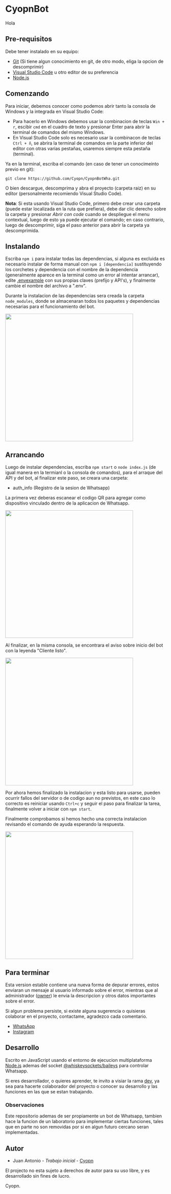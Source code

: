 # CyopnBot

Hola

## Pre-requisitos

Debe tener instalado en su equipo:

-   [Git](https://git-scm.com/downloads) (Si tiene algun conocimiento en git, de otro modo, eliga la opcion de descomprimir)
-   [Visual Studio Code](https://code.visualstudio.com/) u otro editor de su preferencia
-   [Node.js](https://nodejs.org/en/)

## Comenzando

Para iniciar, debemos conocer como podemos abrir tanto la consola de Windows y la integrada en Visual Studio Code:

-   Para hacerlo en Windows debemos usar la combinacion de teclas `Win + r`, escibir `cmd` en el cuadro de texto y presionar Enter para abrir la terminal de comandos del mismo Windows.
-   En Visual Studio Code solo es necesario usar la combinacon de teclas `Ctrl + ñ`, se abrira la terminal de comandos en la parte inferior del editor con otras varias pestañas, usaremos siempre esta pestaña (terminal).

Ya en la terminal, escriba el comando (en caso de tener un conocimeinto previo en git):

```
git clone https://github.com/Cyopn/CyopnBotWha.git
```

O bien descargue, descomprima y abra el proyecto (carpeta raiz) en su editor (personalmente recomiendo Visual Studio Code).

**Nota**: Si esta usando Visual Studio Code, primero debe crear una carpeta (puede estar localizada en la ruta que prefiera), debe dar clic derecho sobre la carpeta y presionar _Abrir con code_ cuando se despliegue el menu contextual, luego de esto ya puede ejecutar el comando; en caso contrario, luego de descomprimir, siga el paso anterior para abrir la carpeta ya descomprimida.

## Instalando

Escriba `npm i` para instalar todas las dependencias, si alguna es excluida es necesario instalar de forma manual con `npm i [dependencia]` sustituyendo los corchetes y dependencia con el nombre de la dependencia (generalmente aparece en la terminal como un error al intentar arrancar), edite [.envexample](https://github.com/Cyopn/CyopnBotWha/blob/master/.envexample) con sus propias claves (prefijo y API's), y finalmente cambie el nombre del archivo a ".env".

Durante la instalacion de las dependencias sera creada la carpeta `node_modules`, donde se almacenaran todos los paquetes y dependencias necesarias para el funcionamiento del bot.

<img
    src="https://imgur.com/JhU0MVZ.png" height="400px">

## Arrancando

Luego de instalar dependencias, escriba `npm start` o `node index.js` (de igual manera en la termianl o la consola de comandos), para el arraque del API y del bot, al finalizar este paso, se creara una carpeta:

-   auth_info (Registro de la sesion de Whatsapp)

La primera vez deberas escanear el codigo QR para agregar como dispositivo vinculado dentro de la aplicacion de Whatsapp.

<img
    src="https://i.imgur.com/BTgocQ7.png" height="400px">

Al finalizar, en la misma consola, se encontrara el aviso sobre inicio del bot con la leyenda "Cliente listo".

<img
    src="https://i.imgur.com/lEsEfzg.png" height="400px">

Por ahora hemos finalizado la instalacion y esta listo para usarse, pueden ocurrir fallos del servidor o de codigo aun no previstos, en este caso lo correcto es reiniciar usando `Ctrl+c` y seguir el paso para finalizar la tarea, finalmente volver a iniciar con `npm start`.

Finalmente comprobamos si hemos hecho una correcta instalacion revisando el comando de ayuda esperando la respuesta.

<img
    src="https://i.imgur.com/Qthu0i5.png" height="400px">

## Para terminar

Esta version estable contiene una nueva forma de depurar errores, estos enviaran un mensaje al usuario informado sobre el error, mientras que al administrador ([owner](https://github.com/Cyopn/CyopnBotWha/blob/3ceb7245dc951391eb64838aa552b77a16b0f30c/.envexample#L5)) le envia la descripcion y otros datos importantes sobre el error.

Si algun problema persiste, si existe alguna sugerencia o quisieras colaborar en el proyecto, contactame, agradezco cada comentario.

-   [WhatsApp](https://wa.me/+525633592644)
-   [Instagram](https://instagram.com/Cyopn_)

## Desarrollo

Escrito en JavaScript usando el entorno de ejecucion multiplataforma [Node.js](https://nodejs.org/) ademas del socket [@whiskeysockets/baileys](https://github.com/WhiskeySockets/Baileys) para controlar Whatsapp.

Si eres desarrollador, o quieres aprender, te invito a visiar la rama [dev](https://github.com/Cyopn/CyopnBotWha/tree/dev), ya sea para hacerte colaborador del proyecto o conocer su desarrollo y las funciones en las que se estan trabajando.

### Observaciones

Este repositorio ademas de ser propiamente un bot de Whatsapp, tambien hace la funcion de un laboratorio para implementar ciertas funciones, tales que en parte no son removidas por si en algun futuro cercano seran implementadas.

## Autor

-   Juan Antonio - _Trabajo inicial_ - [Cyopn](https://github.com/Cyopn/)

El projecto no esta sujeto a derechos de autor para su uso libre, y es desarrollado sin fines de lucro.

Cyopn.
